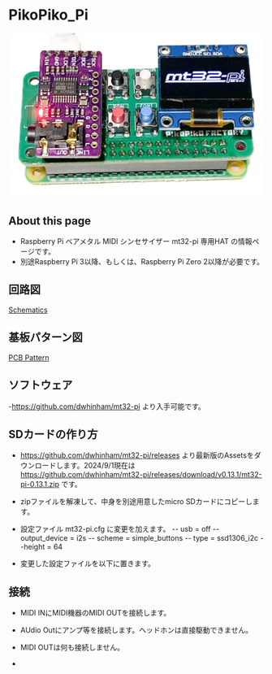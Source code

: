 # PikoPiko_Pi

![outlineiimage](/Image/PikoPiko_Pi.jpg)


## About this page
- Raspberry Pi ベアメタル MIDI シンセサイザー mt32-pi 専用HAT の情報ページです。
- 別途Raspberry Pi 3以降、もしくは、Raspberry Pi Zero 2以降が必要です。

## 回路図

[Schematics](/Hardware/mt32-pi-uHAT_schematic.pdf)

## 基板パターン図

[PCB Pattern](/Hardware/mt32-pi-uHAT_pattern.pdf)

## ソフトウェア

-https://github.com/dwhinham/mt32-pi より入手可能です。

## SDカードの作り方

- https://github.com/dwhinham/mt32-pi/releases より最新版のAssetsをダウンロードします。2024/9/1現在は　https://github.com/dwhinham/mt32-pi/releases/download/v0.13.1/mt32-pi-0.13.1.zip です。
- zipファイルを解凍して、中身を別途用意したmicro SDカードにコピーします。
- 設定ファイル mt32-pi.cfg に変更を加えます。
-- usb = off
-- output_device = i2s
-- scheme = simple_buttons
-- type = ssd1306_i2c
--height = 64

- 変更した設定ファイルを以下に置きます。

## 接続
- MIDI INにMIDI機器のMIDI OUTを接続します。
- AUdio Outにアンプ等を接続します。ヘッドホンは直接駆動できません。
- MIDI OUTは何も接続しません。
  
  
   
- 
